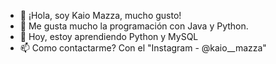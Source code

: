 - 👋 ¡Hola, soy Kaio Mazza, mucho gusto!
- 👀 Me gusta mucho la programación con Java y Python.
- 🌱 Hoy, estoy aprendiendo Python y MySQL
- 📫 Como contactarme? Con el "Instagram - @kaio__mazza"

<!---
mazzaKaio/mazzaKaio is a ✨ special ✨ repository because its `README.md` (this file) appears on your GitHub profile.
You can click the Preview link to take a look at your changes.
--->
